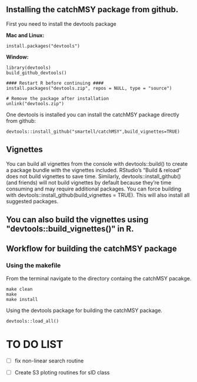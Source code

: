 ## Installing the catchMSY package from github.

First you need to install the devtools package

__Mac and Linux:__

    install.packages("devtools")
    
__Window:__

    library(devtools)
    build_github_devtools()
    
    #### Restart R before continuing ####
    install.packages("devtools.zip", repos = NULL, type = "source")
    
    # Remove the package after installation
    unlink("devtools.zip")
    
One devtools is installed you can install the catchMSY package directly from github:

    devtools::install_github("smartell/catchMSY",build_vignettes=TRUE)



## Vignettes
You can build all vignettes from the console with devtools::build() to create a package bundle with the vignettes included. RStudio’s “Build & reload” does not build vignettes to save time. Similarly, devtools::install_github() (and friends) will not build vignettes by default because they’re time consuming and may require additional packages. You can force building with devtools::install_github(build_vignettes = TRUE). This will also install all suggested packages.

You can also build the vignettes using "devtools::build_vignettes()" in R.
---
## Workflow for building the catchMSY package

### Using the makefile
From the terminal navigate to the directory containg the catchMSY pacakge.

	make clean
	make 
	make install
	



Using the devtools package for building the catchMSY package.

	devtools::load_all()

# TO DO LIST
- [ ] fix non-linear search routine
- [ ] Create S3 ploting routines for sID class


